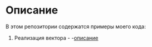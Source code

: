 # Описание

В этом репозитории содержатся примеры моего кода:
1. Реализация вектора - -[описание](vector.md/)
